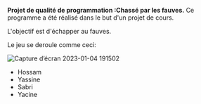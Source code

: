 **Projet de qualité de programmation :Chassé par les fauves.**
Ce programme a été réalisé dans le but d'un projet de cours.

L'objectif est d'échapper au fauves.

Le jeu se deroule comme ceci:


![Capture d’écran 2023-01-04 191502](https://user-images.githubusercontent.com/114882014/210865628-5d7f95f4-ea5f-4f12-a15c-06341c8795b1.jpg)




* Hossam
* Yassine
* Sabri 
* Yacine
